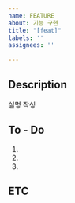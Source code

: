 ```yaml
---
name: FEATURE
about: 기능 구현
title: "[feat]"
labels: ''
assignees: ''

---
```


## Description
설명 작성

## To - Do
1.
2.
3.

## ETC
